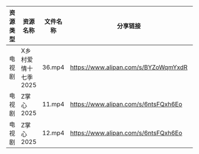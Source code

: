 | 资源类型 | 资源名称         | 文件名称   | 分享链接                                 | 更新时间                |
| ---- | ------------ | ------ | ------------------------------------ | ------------------- |
| 电视剧  | X乡村爱情十七季2025 | 36.mp4 | https://www.alipan.com/s/BYZoWqmYxdR | 2025-02-11 13:06:56 |
| 电视剧  | Z掌心2025      | 11.mp4 | https://www.alipan.com/s/6ntsFQxh6Eo | 2025-02-11 13:07:32 |
| 电视剧  | Z掌心2025      | 12.mp4 | https://www.alipan.com/s/6ntsFQxh6Eo | 2025-02-11 13:07:32 |
